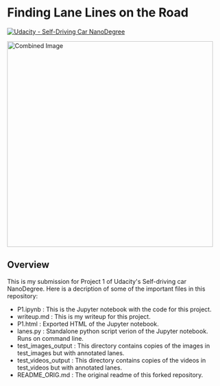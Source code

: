 # **Finding Lane Lines on the Road** 
[![Udacity - Self-Driving Car NanoDegree](https://s3.amazonaws.com/udacity-sdc/github/shield-carnd.svg)](http://www.udacity.com/drive)

<img src="examples/laneLines_thirdPass.jpg" width="480" alt="Combined Image" />

Overview
---

This is my submission for Project 1 of Udacity's Self-driving car NanoDegree.  Here is a decription of some of the
important files in this repository:

* P1.ipynb :  This is the Jupyter notebook with the code for this project.
* writeup.md : This is my writeup for this project.
* P1.html : Exported HTML of the Jupyter notebook.
* lanes.py : Standalone python script verion of the Jupyter notebook. Runs on command line.
* test_images_output :  This directory contains copies of the images in test_images but with annotated lanes.
* test_videos_output :  This directory contains copies of the videos in test_videos but with annotated lanes.
* README_ORIG.md : The original readme of this forked repository.


